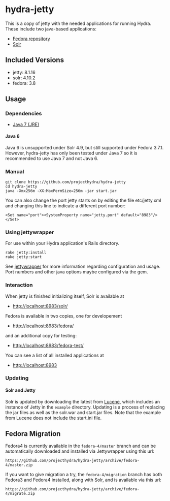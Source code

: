 # hydra-jetty

This is a copy of jetty with the needed applications for running Hydra.  These include two java-based applications:

* [Fedora repository](https://github.com/futures/fcrepo4)
* [Solr](http://lucene.apache.org/solr/)

## Included Versions

* jetty: 8.1.16
* solr: 4.10.2
* fedora: 3.8

## Usage

### Dependencies

* [Java 7 (JRE)](https://java.com/en/download/index.jsp)

#### Java 6

Java 6 is unsupported under Solr 4.9, but still supported under Fedora 3.7.1.  However, hydra-jetty has only been tested under
Java 7 so it is recommended to use Java 7 and not Java 6.

### Manual
  
    git clone https://github.com/projecthydra/hydra-jetty
    cd hydra-jetty
    java -Xmx256m -XX:MaxPermSize=256m -jar start.jar

You can also change the port jetty starts on by editing the file etc/jetty.xml and changing this line to indicate a different port number:

    <Set name="port"><SystemProperty name="jetty.port" default="8983"/></Set>

### Using jettywrapper

For use within your Hydra application's Rails directory.

    rake jetty:install
    rake jetty:start

See [jettywrapper](https://github.com/projecthydra/jettywrapper) for more information regarding configuration and usage.
Port numbers and other java options maybe configured via the gem. 
    
### Interaction

When jetty is finished initializing itself, Solr is available at 

* [http://localhost:8983/solr/](http://localhost:8983/solr/)

Fedora is available in two copies, one for developement

* [http://localhost:8983/fedora/](http://localhost:8983/fedora/)

and an additional copy for testing:

* [http://localhost:8983/fedora-test/](http://localhost:8983/fedora-test/)

You can see a list of all installed applications at

* [http://localhost:8983](http://localhost:8983)

### Updating

#### Solr and Jetty

Solr is updated by downloading the latest from [Lucene](http://lucene.apache.org/solr/), which includes an instance of Jetty in the
`example` directory.  Updating is a process of replacing the jar files as well as the solr.war and start.jar files.  Note that the
example from Lucene does not include the start.ini file.

## Fedora Migration

Fedora4 is currently available in the `fedora-4/master` branch and can be automatically downloaded and installed via Jettywrapper
using this url:

    https://github.com/projecthydra/hydra-jetty/archive/fedora-4/master.zip

If you want to give migration a try, the `fedora-4/migration` branch has both Fedora3 and Fedora4 installed, along with Solr, and is available
via this url:

    https://github.com/projecthydra/hydra-jetty/archive/fedora-4/migrate.zip
